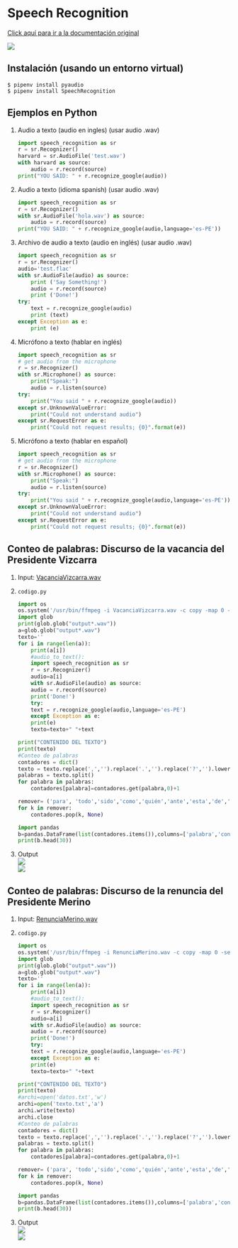 # Speech Recognition
[Click aquí para ir a la documentación original](https://pypi.org/project/SpeechRecognition/)

![](.img/1.png)

## Instalación (usando un entorno virtual)  
```
$ pipenv install pyaudio
$ pipenv install SpeechRecognition
```
## Ejemplos en Python
1. Audio a texto (audio en ingles) (usar audio .wav)
	```python
	import speech_recognition as sr
	r = sr.Recognizer()
	harvard = sr.AudioFile('test.wav')
	with harvard as source:
	    audio = r.record(source)
	print("YOU SAID: " + r.recognize_google(audio))
	```
2. Audio a texto (idioma spanish) (usar audio .wav)
	```python
	import speech_recognition as sr
	r = sr.Recognizer()
	with sr.AudioFile('hola.wav') as source:
	    audio = r.record(source)
	print("YOU SAID: " + r.recognize_google(audio,language='es-PE'))
	```
3. Archivo de audio a texto (audio en inglés) (usar audio .wav)
	```python
	import speech_recognition as sr
	r = sr.Recognizer()
	audio='test.flac'
	with sr.AudioFile(audio) as source:
	    print ('Say Something!')
	    audio = r.record(source)
	    print ('Done!')
	try:    
		text = r.recognize_google(audio)
		print (text)
	except Exception as e:
		print (e)
	```
4. Micrófono a texto (hablar en inglés)
	```python
	import speech_recognition as sr
	# get audio from the microphone
	r = sr.Recognizer()
	with sr.Microphone() as source:
	    print("Speak:")
	    audio = r.listen(source)
	try:
	    print("You said " + r.recognize_google(audio))
	except sr.UnknownValueError:
	    print("Could not understand audio")
	except sr.RequestError as e:
	    print("Could not request results; {0}".format(e))
	```
5. Micrófono a texto (hablar en español)
	```python
	import speech_recognition as sr
	# get audio from the microphone
	r = sr.Recognizer()
	with sr.Microphone() as source:
	    print("Speak:")
	    audio = r.listen(source)
	try:
	    print("You said " + r.recognize_google(audio,language='es-PE'))
	except sr.UnknownValueError:
	    print("Could not understand audio")
	except sr.RequestError as e:
	    print("Could not request results; {0}".format(e))
	```
## Conteo de palabras: Discurso de la vacancia del Presidente Vizcarra
1. Input: [VacanciaVizcarra.wav](.img/VacanciaVizcarra.wav)
2. `codigo.py`

	```py
	import os
	os.system('/usr/bin/ffmpeg -i VacanciaVizcarra.wav -c copy -map 0 -segment_time 00:05:00 -f segment output%03d.wav')
	import glob
	print(glob.glob("output*.wav"))
	a=glob.glob("output*.wav")
	texto=''
	for i in range(len(a)):
	    print(a[i])
	    #audio_to_text():
	    import speech_recognition as sr
	    r = sr.Recognizer()
	    audio=a[i]
	    with sr.AudioFile(audio) as source:
		audio = r.record(source)
		print('Done!')
	    try:    
		text = r.recognize_google(audio,language='es-PE')
	    except Exception as e:
		print(e)
	    texto=texto+" "+text

	print("CONTENIDO DEL TEXTO")
	print(texto)
	#Conteo de palabras
	contadores = dict()
	texto = texto.replace(',','').replace('.','').replace('?','').lower()
	palabras = texto.split()
	for palabra in palabras:
	    contadores[palabra]=contadores.get(palabra,0)+1

	remover= ('para', 'todo','sido','como','quién','ante','esta','de','del','la','y','el','en','a','que','mi','mis','al','los','lo','con','por','me','las','un','una','ha','han','se','si','no','voy','día','son','toda','o','muy','todos','qué','fui','he','cuando','estos','su','más','es','sus','nos','este','pero','le','ser','eso','solo','aqui','otros','aquí','están','está','entre','fue')
	for k in remover:
	    contadores.pop(k, None)

	import pandas
	b=pandas.DataFrame(list(contadores.items()),columns=['palabra','contador']).sort_values('contador',ascending=False)
	print(b.head(30))
	```
3. Output  
	![](.img/ContenidoDeTexto.png)  
	![](.img/ContadorPalabras.png)    
## Conteo de palabras: Discurso de la renuncia del Presidente Merino
1. Input: [RenunciaMerino.wav](.img/RenunciaMerino.wav)
2. `codigo.py`

	```py
	import os
	os.system('/usr/bin/ffmpeg -i RenunciaMerino.wav -c copy -map 0 -segment_time 00:05:00 -f segment output%03d.wav')
	import glob
	print(glob.glob("output*.wav"))
	a=glob.glob("output*.wav")
	texto=''
	for i in range(len(a)):
	    print(a[i])
	    #audio_to_text():
	    import speech_recognition as sr
	    r = sr.Recognizer()
	    audio=a[i]
	    with sr.AudioFile(audio) as source:
		audio = r.record(source)
		print('Done!')
	    try:    
		text = r.recognize_google(audio,language='es-PE')
	    except Exception as e:
		print(e)
	    texto=texto+" "+text

	print("CONTENIDO DEL TEXTO")
	print(texto)
	#archi=open('datos.txt','w')
	archi=open('texto.txt','a')
	archi.write(texto)
	archi.close
	#Conteo de palabras
	contadores = dict()
	texto = texto.replace(',','').replace('.','').replace('?','').lower()
	palabras = texto.split()
	for palabra in palabras:
	    contadores[palabra]=contadores.get(palabra,0)+1

	remover= ('para', 'todo','sido','como','quién','ante','esta','de','del','la','y','el','en','a','que','mi','mis','al','los','lo','con','por','me','las','un','una','ha','han','se','si','no','voy','día','son','toda','o','muy','todos','qué','fui','he','cuando','estos','su','más','es','sus','nos','este','pero','le','ser','eso','solo','aqui','otros','aquí','están','está','entre','fue')
	for k in remover:
	    contadores.pop(k, None)

	import pandas
	b=pandas.DataFrame(list(contadores.items()),columns=['palabra','contador']).sort_values('contador',ascending=False)
	print(b.head(30))
	```
3. Output  
	![](.img/TextoRenuncia.png)  
	![](.img/ConteoPalabrasRenuncia.png)    
